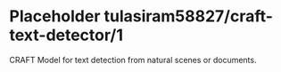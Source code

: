 # Placeholder tulasiram58827/craft-text-detector/1

CRAFT Model for text detection from natural scenes or documents.

<!-- dataset: Multiple -->
<!-- module-type: image-text-detection -->
<!-- network-architecture: Other -->
<!-- fine-tunable: false -->
<!-- license: Apache-2.0 -->

